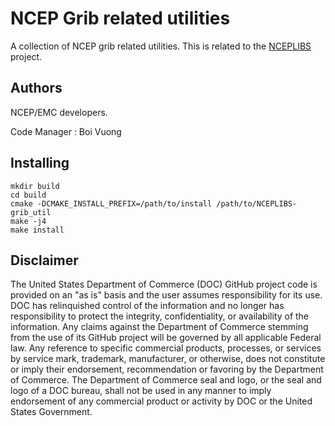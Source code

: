# NCEP Grib related utilities

A collection of NCEP grib related utilities. This is related to the
[NCEPLIBS](https://github.com/NOAA-EMC/NCEPLIBS) project.

## Authors

NCEP/EMC developers.

Code Manager : Boi Vuong

## Installing

```
mkdir build
cd build
cmake -DCMAKE_INSTALL_PREFIX=/path/to/install /path/to/NCEPLIBS-grib_util
make -j4
make install
```

## Disclaimer

The United States Department of Commerce (DOC) GitHub project code is
provided on an "as is" basis and the user assumes responsibility for
its use. DOC has relinquished control of the information and no longer
has responsibility to protect the integrity, confidentiality, or
availability of the information. Any claims against the Department of
Commerce stemming from the use of its GitHub project will be governed
by all applicable Federal law. Any reference to specific commercial
products, processes, or services by service mark, trademark,
manufacturer, or otherwise, does not constitute or imply their
endorsement, recommendation or favoring by the Department of
Commerce. The Department of Commerce seal and logo, or the seal and
logo of a DOC bureau, shall not be used in any manner to imply
endorsement of any commercial product or activity by DOC or the United
States Government.

